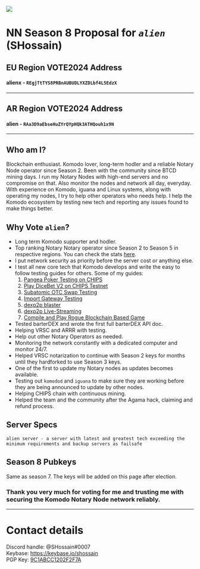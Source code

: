 ![](https://www.telegraph.co.uk/content/dam/tv/2021/01/28/TELEMMGLPICT000248682950_trans_NvBQzQNjv4BqpVlberWd9EgFPZtcLiMQfyf2A9a6I9YchsjMeADBa08.jpeg?imwidth=720)

# NN Season 8 Proposal for *`alien`* (SHossain)

## EU Region VOTE2024 Address
#### alienx - `REgjTtTYS8PRBnAUBUDLYXZDLbf4L5EdzX`
---
## AR Region VOTE2024 Address
#### alien - `RAa3D9aEbseHuZYrQYpHQk3ATHQouh1x9N`
---
## Who am I?
Blockchain enthusiast. Komodo lover, long-term hodler and a reliable Notary Node operator since Season 2. Been with the community since BTCD mining days. I run my Notary Nodes with high-end servers and no compromise on that. Also monitor the nodes and network all day, everyday. With experience on Komodo, iguana and Linux systems, along with operating my nodes, I try to help other operators who needs help. I help the Komodo ecosystem by testing new tech and reporting any issues found to make things better.

## Why Vote `alien`?
- Long term Komodo supporter and hodler.
- Top ranking Notary Notary operator since Season 2 to Season 5 in respective regions. You can check the stats [here](https://komodostats.com/nn).
- I put network security as priority before the server cost or anything else.
- I test all new core tech that Komodo develops and write the easy to follow testing guides for others. Some of my guides: 
	1. [Pangea Poker Testing on CHIPS](https://gist.github.com/himu007/753c1db1002c87c3104d247de2e73411)  
	2. [Play DiceBet V2 on CHIPS Testnet](https://gist.github.com/himu007/8417d72bf5fd4593b08d8c683cdc2df3)  
	3. [Subatomic OTC Swap Testing](https://gist.github.com/himu007/add3181427bb53ab5dc5160537f0c238)  
	4. [Import Gateway Testing](https://gist.github.com/himu007/5b61ebb330ee46c4c1f7518d34e30d42)  
	5. [dexp2p blaster](https://gist.github.com/himu007/c301e69883556d595bfbcb672149783d)  
	6. [dexp2p Live-Streaming](https://techloverhd.com/2020/01/use-komodo-dexp2p-tech-for-live-streaming/)  
	7. [Compile and Play Rogue Blockchain Based Game](https://gist.github.com/himu007/93e77004490f4716a523d2a0daaf0d37)  
- Tested barterDEX and wrote the first full barterDEX API doc.
- Helping VRSC and ARRR with testing.
- Help out other Notary Operators as needed.
- Monitoring the network constantly with a dedicated computer and monitor 24/7.
- Helped VRSC notarization to continue with Season 2 keys for months until they hardforked to use Season 3 keys.
- One of the first to update my Notary nodes as updates becomes available.
- Testing out `komodod` and `iguana` to make sure they are working before they are being announced to update by other nodes.
- Helping CHIPS chain with continuous mining.
- Helped the team and the community after the Agama hack, claiming and refund process.

## Server Specs
```
alien server - a server with latest and greatest tech exceeding the minimum requirements and backup servers as failsafe
```

## Season 8 Pubkeys
Same as season 7. The keys will be added on this page after election.

### Thank you very much for voting for me and trusting me with securing the Komodo Notary Node network reliably.
---
# Contact details
Discord handle: @SHossain#0007  
Keybase: https://keybase.io/shossain  
PGP Key: [9C1ABCC1202F2F7A](https://keybase.io/shossain/pgp_keys.asc)   
